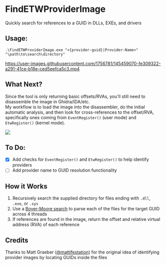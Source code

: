 # FindETWProviderImage
Quickly search for references to a GUID in DLLs, EXEs, and drivers

## Usage:
```
.\FindETWProviderImage.exe "<{provider-guid}|Provider-Name>" "\path\to\search\directory"
```
https://user-images.githubusercontent.com/1756781/145459070-fe309322-a291-41ce-b18e-ced5eefca5c3.mp4

## What Next?
Since the tool is only returning basic offsets/RVAs, you'll still need to disassemble the image in Ghidra/IDA/etc.  
My workflow is to load the image into the disassembler, do the initial automatic analysis, and then look for cross-references to the offset/RVA, specifically ones coming from `EventRegister()` (user mode) and `EtwRegister()` (kernel mode).

![](https://user-images.githubusercontent.com/1756781/145055293-a8967d22-32c4-4744-bc8a-f3c16c570950.png)

## To Do:
- [X] Add checks for `EventRegister()` and `EtwRegister()` to help identify providers
- [ ] Add provider name to GUID resolution functionality

## How it Works
1. Recursively search the supplied directory for files ending with `.dll`, `.exe`, or `.sys`
2. Use a [Boyer-Moore search](https://en.wikipedia.org/wiki/Boyer%E2%80%93Moore_string-search_algorithm) to parse each of the files for the target GUID across 4 threads
3. If references are found in the image, return the offset and relative virtual address (RVA) of each reference

## Credits
Thanks to Matt Graeber ([@mattifestation](https://twitter.com/mattifestation)) for the original idea of identifying provider images by locating GUIDs inside the files
